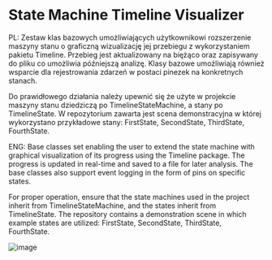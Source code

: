 # State Machine Timeline Visualizer

PL:
Zestaw klas bazowych umożliwiających użytkownikowi rozszerzenie maszyny stanu o graficzną wizualizację jej przebiegu z wykorzystaniem pakietu Timeline. 
Przebieg jest aktualizowany na biężąco oraz zapisywany do pliku co umożliwia późniejszą analizę. Klasy bazowe umożliwiają również wsparcie dla rejestrowania zdarzeń w postaci pinezek na konkretnych stanach.

Do prawidłowego działania należy upewnić się że użyte w projekcie maszyny stanu dziedziczą po TimelineStateMachine, a stany po TimelineState. W repozytorium zawarta jest scena demonstracyjna w której wykorzystano przykładowe stany: FirstState, SecondState, ThirdState, FourthState.


ENG:
Base classes set enabling the user to extend the state machine with graphical visualization of its progress using the Timeline package. The progress is updated in real-time and saved to a file for later analysis. The base classes also support event logging in the form of pins on specific states.

For proper operation, ensure that the state machines used in the project inherit from TimelineStateMachine, and the states inherit from TimelineState. The repository contains a demonstration scene in which example states are utilized: FirstState, SecondState, ThirdState, FourthState.

![image](https://github.com/0w3n1091/StateMachineTimelineVisualizer/assets/59802118/7b8a7c91-1001-47af-b594-d1adc6b86f6c)
